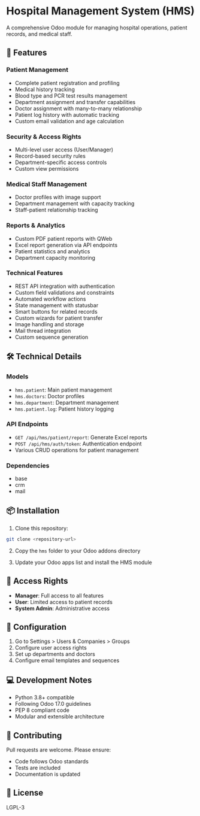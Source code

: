 # Hospital Management System (HMS)

A comprehensive Odoo module for managing hospital operations, patient records, and medical staff.

## 🏥 Features

### Patient Management
- Complete patient registration and profiling
- Medical history tracking
- Blood type and PCR test results management
- Department assignment and transfer capabilities
- Doctor assignment with many-to-many relationship
- Patient log history with automatic tracking
- Custom email validation and age calculation

### Security & Access Rights
- Multi-level user access (User/Manager)
- Record-based security rules
- Department-specific access controls
- Custom view permissions

### Medical Staff Management
- Doctor profiles with image support
- Department management with capacity tracking
- Staff-patient relationship tracking

### Reports & Analytics
- Custom PDF patient reports with QWeb
- Excel report generation via API endpoints
- Patient statistics and analytics
- Department capacity monitoring

### Technical Features
- REST API integration with authentication
- Custom field validations and constraints
- Automated workflow actions
- State management with statusbar
- Smart buttons for related records
- Custom wizards for patient transfer
- Image handling and storage
- Mail thread integration
- Custom sequence generation

## 🛠️ Technical Details

### Models
- `hms.patient`: Main patient management
- `hms.doctors`: Doctor profiles
- `hms.department`: Department management
- `hms.patient.log`: Patient history logging

### API Endpoints
- `GET /api/hms/patient/report`: Generate Excel reports
- `POST /api/hms/auth/token`: Authentication endpoint
- Various CRUD operations for patient management

### Dependencies
- base
- crm
- mail

## 📦 Installation

1. Clone this repository:
```bash
git clone <repository-url>
```

2. Copy the `hms` folder to your Odoo addons directory

3. Update your Odoo apps list and install the HMS module

## 👥 Access Rights

- **Manager**: Full access to all features
- **User**: Limited access to patient records
- **System Admin**: Administrative access

## 🔧 Configuration

1. Go to Settings > Users & Companies > Groups
2. Configure user access rights
3. Set up departments and doctors
4. Configure email templates and sequences

## 💻 Development Notes

- Python 3.8+ compatible
- Following Odoo 17.0 guidelines
- PEP 8 compliant code
- Modular and extensible architecture

## 🤝 Contributing

Pull requests are welcome. Please ensure:
- Code follows Odoo standards
- Tests are included
- Documentation is updated

## 📝 License

LGPL-3
